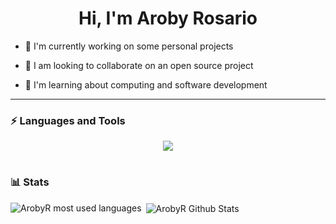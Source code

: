 <h1 align="center">Hi, I'm Aroby Rosario</h1>


- 🔭 I'm currently working on some personal projects

- 📡 I am looking to collaborate on an open source project

- 📖 I'm learning about computing and software development


---

### ⚡ Languages and Tools

<p align="center">
  <a href="https://skillicons.dev">
    <img src="https://skillicons.dev/icons?i=python,linux,git,neovim,postgres,javascript,html,css,bootstrap,nodejs,mysql,cs" />
  </a>
</p>

#

### 📊 Stats

<p><img align="left" src="https://github-readme-stats.vercel.app/api/top-langs?username=ArobyR&show_icons=true&locale=en&layout=compact&theme=tokyonight&hide=java,html,css" alt="ArobyR most used languages" /></p>

<p>&nbsp;<img align="center" src="https://github-readme-stats.vercel.app/api?username=ArobyR&show_icons=true&locale=en&theme=tokyonight" alt="ArobyR Github Stats" /></p>
